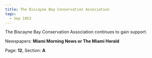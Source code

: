 ```yaml
---  
title: The Biscayne Bay Conservation Association  
tags:  
  - Sep 1953  
---  
```

  
The Biscayne Bay Conservation Association continues to gain support.  
  
Newspapers: **Miami Morning News or The Miami Herald**  
  
Page: **12**, Section: **A** 
